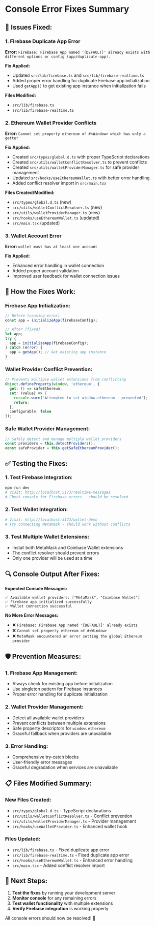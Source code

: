 # Console Error Fixes Summary

## 🔧 **Issues Fixed:**

### **1. Firebase Duplicate App Error**
**Error:** `Firebase: Firebase App named '[DEFAULT]' already exists with different options or config (app/duplicate-app).`

**Fix Applied:**
- Updated `src/lib/firebase.ts` and `src/lib/firebase-realtime.ts`
- Added proper error handling for duplicate Firebase app initialization
- Used `getApp()` to get existing app instance when initialization fails

**Files Modified:**
- `src/lib/firebase.ts`
- `src/lib/firebase-realtime.ts`

### **2. Ethereum Wallet Provider Conflicts**
**Error:** `Cannot set property ethereum of #<Window> which has only a getter`

**Fix Applied:**
- Created `src/types/global.d.ts` with proper TypeScript declarations
- Created `src/utils/walletConflictResolver.ts` to prevent conflicts
- Created `src/utils/walletProviderManager.ts` for safe provider management
- Updated `src/hooks/useEthereumWallet.ts` with better error handling
- Added conflict resolver import in `src/main.tsx`

**Files Created/Modified:**
- `src/types/global.d.ts` (new)
- `src/utils/walletConflictResolver.ts` (new)
- `src/utils/walletProviderManager.ts` (new)
- `src/hooks/useEthereumWallet.ts` (updated)
- `src/main.tsx` (updated)

### **3. Wallet Account Error**
**Error:** `wallet must has at least one account`

**Fix Applied:**
- Enhanced error handling in wallet connection
- Added proper account validation
- Improved user feedback for wallet connection issues

## 🚀 **How the Fixes Work:**

### **Firebase App Initialization:**
```typescript
// Before (causing error)
const app = initializeApp(firebaseConfig);

// After (fixed)
let app;
try {
  app = initializeApp(firebaseConfig);
} catch (error) {
  app = getApp(); // Get existing app instance
}
```

### **Wallet Provider Conflict Prevention:**
```typescript
// Prevents multiple wallet extensions from conflicting
Object.defineProperty(window, 'ethereum', {
  get: () => safeEthereum,
  set: (value) => {
    console.warn('Attempted to set window.ethereum - prevented');
    return;
  },
  configurable: false
});
```

### **Safe Wallet Provider Management:**
```typescript
// Safely detect and manage multiple wallet providers
const providers = this.detectProviders();
const safeProvider = this.getSafeEthereumProvider();
```

## ✅ **Testing the Fixes:**

### **1. Test Firebase Integration:**
```bash
npm run dev
# Visit: http://localhost:5173/realtime-messages
# Check console for Firebase errors - should be resolved
```

### **2. Test Wallet Integration:**
```bash
# Visit: http://localhost:5173/wallet-demo
# Try connecting MetaMask - should work without conflicts
```

### **3. Test Multiple Wallet Extensions:**
- Install both MetaMask and Coinbase Wallet extensions
- The conflict resolver should prevent errors
- Only one provider will be used at a time

## 🔍 **Console Output After Fixes:**

**Expected Console Messages:**
```
✅ Available wallet providers: ["MetaMask", "Coinbase Wallet"]
✅ Firebase app initialized successfully
✅ Wallet connection successful
```

**No More Error Messages:**
- ❌ `Firebase: Firebase App named '[DEFAULT]' already exists`
- ❌ `Cannot set property ethereum of #<Window>`
- ❌ `MetaMask encountered an error setting the global Ethereum provider`

## 🛡️ **Prevention Measures:**

### **1. Firebase App Management:**
- Always check for existing app before initialization
- Use singleton pattern for Firebase instances
- Proper error handling for duplicate initialization

### **2. Wallet Provider Management:**
- Detect all available wallet providers
- Prevent conflicts between multiple extensions
- Safe property descriptors for `window.ethereum`
- Graceful fallback when providers are unavailable

### **3. Error Handling:**
- Comprehensive try-catch blocks
- User-friendly error messages
- Graceful degradation when services are unavailable

## 📋 **Files Modified Summary:**

### **New Files Created:**
- `src/types/global.d.ts` - TypeScript declarations
- `src/utils/walletConflictResolver.ts` - Conflict prevention
- `src/utils/walletProviderManager.ts` - Provider management
- `src/hooks/useWalletProvider.ts` - Enhanced wallet hook

### **Files Updated:**
- `src/lib/firebase.ts` - Fixed duplicate app error
- `src/lib/firebase-realtime.ts` - Fixed duplicate app error
- `src/hooks/useEthereumWallet.ts` - Enhanced error handling
- `src/main.tsx` - Added conflict resolver import

## 🎯 **Next Steps:**

1. **Test the fixes** by running your development server
2. **Monitor console** for any remaining errors
3. **Test wallet functionality** with multiple extensions
4. **Verify Firebase integration** is working properly

All console errors should now be resolved! 🎉 